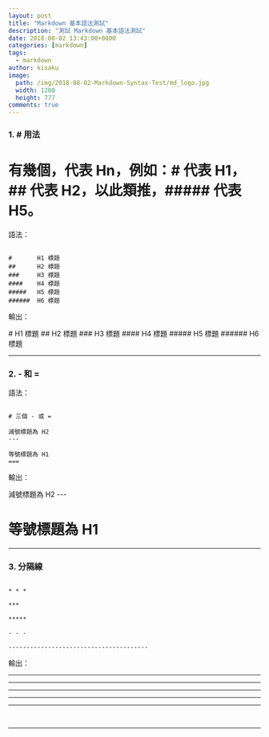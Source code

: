 ```yaml
---
layout: post
title: "Markdown 基本語法測試"
description: "測試 Markdown 基本語法測試"
date: 2018-08-02 13:43:00+0800
categories: [markdown]
tags:
  - markdown
author: kisaku
image:
  path: /img/2018-08-02-Markdown-Syntax-Test/md_logo.jpg
  width: 1280
  height: 777
comments: true
---
```


###  1. # 用法

  # 有幾個，代表 Hn，例如：# 代表 H1，## 代表 H2，以此類推，##### 代表 H5。


語法：

```vim

#       H1 標題 
##      H2 標題 
###     H3 標題 
####    H4 標題 
#####   H5 標題 
######  H6 標題 

```
輸出：

<div markdown="1"  class="d-block bg-info"> 
#       H1 標題 
##      H2 標題 
###     H3 標題 
####    H4 標題 
#####   H5 標題 
######  H6 標題 
</div>

***

###  2. - 和 = 

語法：

```vim

# 三個 - 或 = 

減號標題為 H2
---

等號標題為 H1
===

```

輸出：

<div markdown="1"  class="d-block bg-info"> 
減號標題為 H2
---

等號標題為 H1
===
</div>

***

### 3. 分隔線

```vim

* * *

***

*****

- - -

---------------------------------------

```

輸出：

<div markdown="1"  class="d-block bg-info"> 

* * *

***

*****

- - -

---------------------------------------

</div> 

<br/>

***

